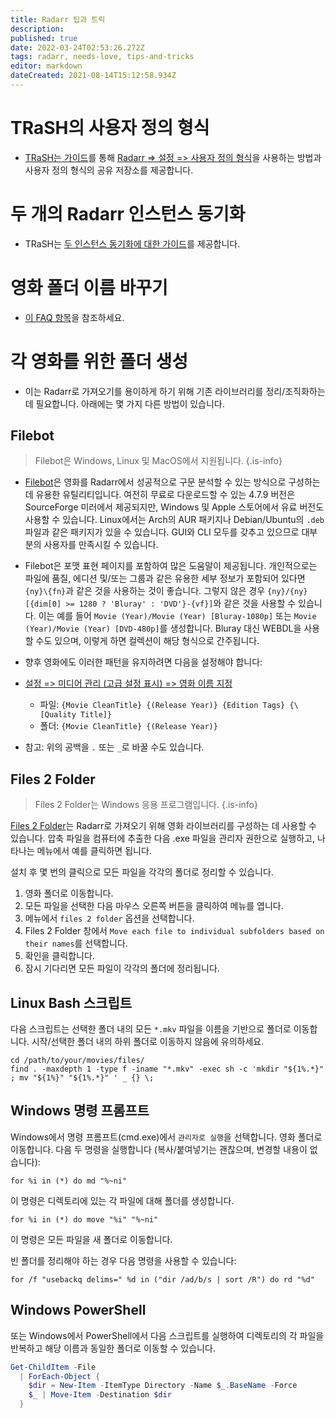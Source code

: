 ```yaml
---
title: Radarr 팁과 트릭
description: 
published: true
date: 2022-03-24T02:53:26.272Z
tags: radarr, needs-love, tips-and-tricks
editor: markdown
dateCreated: 2021-08-14T15:12:58.934Z
---
```


# TRaSH의 사용자 정의 형식

- [TRaSH는 가이드](https://trash-guides.info/Radarr/)를 통해 [Radarr => 설정 => 사용자 정의 형식](/radarr/settings#custom-formats)을 사용하는 방법과 사용자 정의 형식의 공유 저장소를 제공합니다.

# 두 개의 Radarr 인스턴스 동기화

- TRaSH는 [두 인스턴스 동기화에 대한 가이드](https://trash-guides.info/Radarr/Tips/Sync-2-radarr-sonarr/)를 제공합니다.

# 영화 폴더 이름 바꾸기

- [이 FAQ 항목](/radarr/faq#how-can-i-rename-my-movie-folders)을 참조하세요.

# 각 영화를 위한 폴더 생성

- 이는 Radarr로 가져오기를 용이하게 하기 위해 기존 라이브러리를 정리/조직화하는 데 필요합니다. 아래에는 몇 가지 다른 방법이 있습니다.

## Filebot

> Filebot은 Windows, Linux 및 MacOS에서 지원됩니다. {.is-info}

- [Filebot](https://www.filebot.net/)은 영화를 Radarr에서 성공적으로 구문 분석할 수 있는 방식으로 구성하는 데 유용한 유틸리티입니다. 여전히 무료로 다운로드할 수 있는 4.7.9 버전은 SourceForge 미러에서 제공되지만, Windows 및 Apple 스토어에서 유료 버전도 사용할 수 있습니다. Linux에서는 Arch의 AUR 패키지나 Debian/Ubuntu의 `.deb` 파일과 같은 패키지가 있을 수 있습니다. GUI와 CLI 모두를 갖추고 있으므로 대부분의 사용자를 만족시킬 수 있습니다.

- Filebot은 포맷 표현 페이지를 포함하여 많은 도움말이 제공됩니다. 개인적으로는 파일에 품질, 에디션 및/또는 그룹과 같은 유용한 세부 정보가 포함되어 있다면 `{ny}\{fn}`과 같은 것을 사용하는 것이 좋습니다. 그렇지 않은 경우 `{ny}/{ny} [{dim[0] >= 1280 ? 'Bluray' : 'DVD'}-{vf}]`와 같은 것을 사용할 수 있습니다. 이는 예를 들어 `Movie (Year)/Movie (Year) [Bluray-1080p]` 또는 `Movie (Year)/Movie (Year) [DVD-480p]`를 생성합니다. Bluray 대신 WEBDL을 사용할 수도 있으며, 이렇게 하면 컬렉션이 해당 형식으로 간주됩니다.

- 향후 영화에도 이러한 패턴을 유지하려면 다음을 설정해야 합니다:

- [설정 => 미디어 관리 (고급 설정 표시) => 영화 이름 지정](/radarr/settings#media-management)

  - 파일: `{Movie CleanTitle} {(Release Year)} {Edition Tags} {\[Quality Title]}`
  - 폴더: `{Movie CleanTitle} {(Release Year)}`

- 참고: 위의 공백을 `.` 또는 `_`로 바꿀 수도 있습니다.

## Files 2 Folder

> Files 2 Folder는 Windows 응용 프로그램입니다. {.is-info}

[Files 2 Folder](http://www.dcmembers.com/skwire/download/files-2-folder/)는 Radarr로 가져오기 위해 영화 라이브러리를 구성하는 데 사용할 수 있습니다. 압축 파일을 컴퓨터에 추출한 다음 .exe 파일을 관리자 권한으로 실행하고, 나타나는 메뉴에서 예를 클릭하면 됩니다.

설치 후 몇 번의 클릭으로 모든 파일을 각각의 폴더로 정리할 수 있습니다.

1. 영화 폴더로 이동합니다.
1. 모든 파일을 선택한 다음 마우스 오른쪽 버튼을 클릭하여 메뉴를 엽니다.
1. 메뉴에서 `files 2 folder` 옵션을 선택합니다.
1. Files 2 Folder 창에서 `Move each file to individual subfolders based on their names`를 선택합니다.
1. 확인을 클릭합니다.
1. 잠시 기다리면 모든 파일이 각각의 폴더에 정리됩니다.

## Linux Bash 스크립트

다음 스크립트는 선택한 폴더 내의 모든 `*.mkv` 파일을 이름을 기반으로 폴더로 이동합니다. 시작/선택한 폴더 내의 하위 폴더로 이동하지 않음에 유의하세요.

```shell
cd /path/to/your/movies/files/
find . -maxdepth 1 -type f -iname "*.mkv" -exec sh -c 'mkdir "${1%.*}" ; mv "${1%}" "${1%.*}" ' _ {} \;
```

## Windows 명령 프롬프트

Windows에서 명령 프롬프트(cmd.exe)에서 `관리자로 실행`을 선택합니다. 영화 폴더로 이동합니다. 다음 두 명령을 실행합니다 (복사/붙여넣기는 괜찮으며, 변경할 내용이 없습니다):

`for %i in (*) do md "%~ni"`

이 명령은 디렉토리에 있는 각 파일에 대해 폴더를 생성합니다.

`for %i in (*) do move "%i" "%~ni"`

이 명령은 모든 파일을 새 폴더로 이동합니다.

빈 폴더를 정리해야 하는 경우 다음 명령을 사용할 수 있습니다:

`for /f "usebackq delims=" %d in ("dir /ad/b/s | sort /R") do rd "%d"`

## Windows PowerShell

또는 Windows에서 PowerShell에서 다음 스크립트를 실행하여 디렉토리의 각 파일을 반복하고 해당 이름과 동일한 폴더로 이동할 수 있습니다.

```powershell
Get-ChildItem -File 
  | ForEach-Object {
    $dir = New-Item -ItemType Directory -Name $_.BaseName -Force
    $_ | Move-Item -Destination $dir
  }
```
